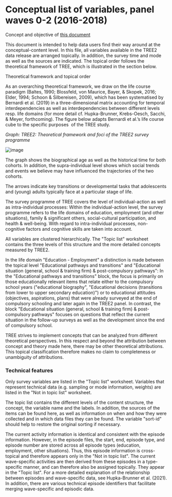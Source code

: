#  Conceptual list of variables, panel waves 0-2 (2016-2018)

Concept and objective of [this document](https://github.com/TREE-panel/TREE2_release2021_Variable_List_conceptual/raw/main/TREE2_Variable_List_conceptual.xlsx)

This document is intended to help data users find their way around at the conceptual-content level. In this file, all variables available in the TREE2 data release are arranged topically. In addition, the survey time and mode as well as the sources are indicated. The topical order follows the theoretical framework of TREE, which is illustrated in the section below.

Theoretical framework and topical order

As an overarching theoretical framework, we draw on the life course paradigm (Baltes, 1990; Blossfeld, von Maurice, Bayer, & Skopek, 2016; Elder, 1994; Schoon & Silbereisen, 2009), which has been systematised by Bernardi et al. (2019) in a three-dimensional matrix accounting for temporal interdependencies as well as interdependencies between different levels resp. life domains (for more detail cf. Hupka-Brunner, Krebs-Oesch, Sacchi, & Meyer, forthcoming). The figure below adapts Bernardi et al.’s life course cube to the specific purposes  of the TREE study. 

_Graph: TREE2: Theoretical framework and foci of the TREE2 survey programme_

![image](https://user-images.githubusercontent.com/91122341/168562156-f0c7e18b-bb74-4477-93f5-32630b350875.png)

The graph shows the biographical age as well as the historical time for both cohorts. In addition, the supra-individual level shows which social trends and events we believe may have influenced the trajectories of the two cohorts.

The arrows indicate key transitions or developmental tasks that adolescents and (young) adults typically face at a particular stage of life.

The survey programme of TREE covers the level of individual-action as well as intra-individual processes: Within the individual-action level, the survey programme refers to the life domains of education, employment (and other situations), family & significant others, social-cultural participation, and health & well-being. With regard to intra-individual processes, non-cognitive factors and cognitive skills are taken into account.

All variables are clustered hierarchically. The "Topic list" worksheet contains the three levels of this structure and the more detailed concepts measured by TREE2.

In the life domain "Education - Employment" a distinction is made between the topical level "Educational pathways and transitions" and "Educational situation (general, school & training firm) & post-compulsory pathways": In the "Educational pathways and transitions" block, the focus is primarily on those educationally relevant items that relate either to the compulsory school years ("educational biography", "Educational decisions (transitions from lower to upper secondary education)") or to educational attitudes (objectives, aspirations, plans) that were already surveyed at the end of compulsory schooling and later again in the TREE2 panel. In contrast, the block "Educational situation (general, school & training firm) & post-compulsory pathways" focuses on questions that reflect the current situation in the follow-up surveys as well as the development since the end of compulsory school.

TREE strives to implement concepts that can be analyzed from different theoretical perspectives. In this respect and beyond the attribution between concept and theory made here, there may be other theoretical attributions. This topical classification therefore makes no claim to completeness or unambiguity of attributions.

### Technical features

Only survey variables are listed in the "Topic list" worksheet. Variables that represent technical data (e.g. sampling or mode information, weights) are listed in the "Not in topic list" worksheet.

The topic list contains the different levels of the content structure, the concept, the variable name and the labels. In addition, the sources of the items can be found here, as well as information on when and how they were collected and in which data files they can be found. The variable "sort-id" should help to restore the original sorting if necessary. 

The current activity information is identical and consistent with the episode information. However, in the episode files, the start, end, episode type, and episode number are stored across all episode types (education, employment, other situations). Thus, this episode information is cross-topical and therefore appears only in the "Not in topic list". The current wave-specific activities are then derived from these episodes in a type-specific manner, and can therefore also be assigned topically. They appear in the "Topic list". For a more detailed explanation of the relationship between episodes and wave-specific data, see Hupka-Brunner et al. (2021). 
In addition, there are various technical episode identifiers that facilitate merging wave-specific and episodic data.
